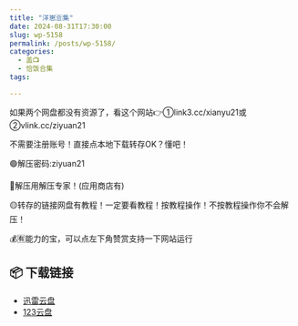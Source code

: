 ```yaml
---
title: "洋崽🈴集"
date: 2024-08-31T17:30:00
slug: wp-5158
permalink: /posts/wp-5158/
categories:
  - 盖📺
  - 恰饭合集
tags:

---
```


如果两个网盘都没有资源了，看这个网站👉①link3.cc/xianyu21或②vlink.cc/ziyuan21

不需要注册账号！直接点本地下载转存OK？懂吧！

🟢解压密码:ziyuan21

🔵解压用解压专家！(应用商店有)

🟡转存的链接网盘有教程！一定要看教程！按教程操作！不按教程操作你不会解压！

💰🈶能力的宝，可以点左下角赞赏支持一下网站运行

## 📦 下载链接
- [迅雷云盘](https://blziyuan21.com/pay-download/5158?key=aa2caa2d35&down_id=0)
- [123云盘](https://blziyuan21.com/pay-download/5158?key=aa2caa2d35&down_id=1)

